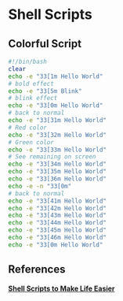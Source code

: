 # Shell Scripts

## Colorful Script

```Bash
#!/bin/bash
clear
echo -e "33[1m Hello World"
# bold effect
echo -e "33[5m Blink"
# blink effect
echo -e "33[0m Hello World"
# back to normal
echo -e "33[31m Hello World"
# Red color
echo -e "33[32m Hello World"
# Green color
echo -e "33[33m Hello World"
# See remaining on screen
echo -e "33[34m Hello World"
echo -e "33[35m Hello World"
echo -e "33[36m Hello World"
echo -e -n "33[0m"
# back to normal
echo -e "33[41m Hello World"
echo -e "33[42m Hello World"
echo -e "33[43m Hello World"
echo -e "33[44m Hello World"
echo -e "33[45m Hello World"
echo -e "33[46m Hello World"
echo -e "33[0m Hello World"
```

## References

**[Shell Scripts to Make Life Easier](https://www.math.utk.edu/~vasili/shell-scripts/)**
